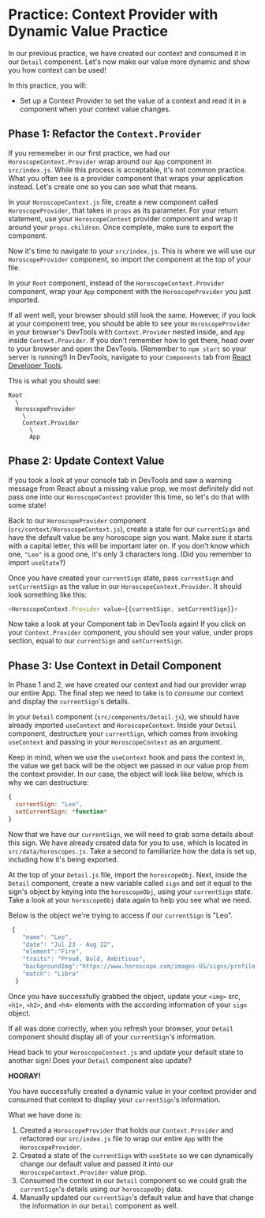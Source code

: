 # Practice: Context Provider with Dynamic Value Practice

In our previous practice, we have created our context and consumed it in our
`Detail` component. Let's now make our value more dynamic and show you how
context can be used!

In this practice, you will:

* Set up a Context Provider to set the value of a context and read it in a
component when your context value changes.

## Phase 1: Refactor the `Context.Provider`

If you rememeber in our first practice, we had our `HoroscopeContext.Provider`
wrap around our `App` component in `src/index.js`. While this process is
acceptable, it's not common practice. What you often see is a provider component
that wraps your application instead. Let's create one so you can see what that
means.

In your `HoroscopeContext.js` file, create a new component called
`HoroscopeProvider`, that takes in `props` as its parameter. For your return
statement, use your `HoroscopeContext` provider component and wrap it around
your `props.children`. Once complete, make sure to export the component.

Now it's time to navigate to your `src/index.js`. This is where we will use our
`HoroscopeProvider` component, so import the component at the top of your file.

In your `Root` component, instead of the `HoroscopeContext.Provider` component,
wrap your `App` component with the `HoroscopeProvider` you just imported.

If all went well, your browser should still look the same. However, if you look
at your component tree, you should be able to see your `HoroscopeProvider` in
your browser's DevTools with `Context.Provider` nested inside, and `App` inside
`Context.Provider`. If you don't remember how to get there, head over to your
browser and open the DevTools. (Remember to `npm start` so your server is
running!) In DevTools, navigate to your `Components` tab from
[React Developer Tools](react-devtools).

This is what you should see:

```
Root
  \
  HoroscopeProvider
    \
    Context.Provider
      \
      App
```

## Phase 2: Update Context Value

If you took a look at your console tab in DevTools and saw a warning message
from React about a missing value prop, we most definitely did not pass one into
our `HoroscopeContext` provider this time, so let's do that with some state!

Back to our `HoroscopeProvider` component (`src/context/HoroscopeContext.js`),
create a state for our `currentSign` and have the default value be any
horoscope sign you want. Make sure it starts with a capital letter, this will be
important later on. If you don't know which one, `"Leo"` is a good one,
it's only 3 characters long. (Did you remember to import `useState`?)

Once you have created your `currentSign` state, pass `currentSign` and
`setCurrentSign` as the value in our `HoroscopeContext.Provider`. It should look
something like this:

```javascript
<HoroscopeContext.Provider value={{currentSign, setCurrentSign}}>
```

Now take a look at your Component tab in DevTools again! If you click on your
`Context.Provider` component, you should see your value, under props section,
equal to our `currentSign` and `setCurrentSign`.

## Phase 3: Use Context in Detail Component

In Phase 1 and 2, we have created our context and had our provider wrap our
entire App. The final step we need to take is to *consume* our context and
display the `currentSign`'s details.

In your `Detail` component (`src/components/Detail.js`), we should have already
imported `useContext` and `HoroscopeContext`. Inside your `Detail` component,
destructure your `currentSign`, which comes from invoking `useContext` and
passing in your `HoroscopeContext` as an argument.

Keep in mind, when we use the `useContext` hook and pass the context in,
the value we get back will be the object we passed in our value prop from the
context provider. In our case, the object will look like below, which is why we
can destructure:

```javascript
{
  currentSign: "Leo",
  setCurrentSign: *function*
}
```
Now that we have our `currentSign`, we will need to grab some details about this
sign. We have already created data for you to use, which is located in
`src/data/horoscopes.js`. Take a second to familiarize how the data is set up,
including how it's being exported.

At the top of your `Detail.js` file, import the `horoscopeObj`. Next, inside
the `Detail` component, create a new variable called `sign` and set it equal to
the sign's object by keying into the `horoscopeObj`, using your `currentSign`
state. Take a look at your `horoscopeObj` data again to help you see what we
need.

Below is the object we're trying to access if our `currentSign` is "Leo".

```javascript
 {
    "name": "Leo",
    "date": "Jul 23 - Aug 22",
    "element":"Fire",
    "traits": "Proud, Bold, Ambitious",
    "backgroundImg":"https://www.horoscope.com/images-US/signs/profile-leo.png",
    "match": "Libra"
  }
```

Once you have successfully grabbed the object, update your `<img>` src, `<h1>`,
`<h2>`, and `<h4>` elements with the according information of your `sign`
object.


If all was done correctly, when you refresh your browser, your `Detail`
component should display all of your `currentSign`'s information.

Head back to your `HoroscopeContext.js` and update your default state to another
sign! Does your `Detail` component also update?

**HOORAY!**

You have successfully created a dynamic value in your context provider and
consumed that context to display your `currentSign`'s information.

What we have done is:

1. Created a `HoroscopeProvider` that holds our `Context.Provider` and
refactored our `src/index.js` file to wrap our entire `App` with the
`HoroscopeProvider`.
2. Created a state of the `currentSign` with `useState` so we can dynamically
change our default value and passed it into our `HoroscopeContext.Provider`
value prop.
3. Consumed the context in our `Detail` component so we could grab the
`currentSign`'s details using our `horoscopeObj` data.
4. Manually updated our `currentSign`'s default value and have that change the
information in our `Detail` component as well.


[react-devtools]: https://chrome.google.com/webstore/detail/react-developer-tools/fmkadmapgofadopljbjfkapdkoienihi?hl=en

